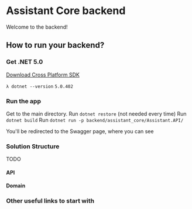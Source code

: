 # Assistant Core backend

Welcome to the backend!

## How to run your backend?

### Get .NET 5.0

[Download Cross Platform SDK](https://dotnet.microsoft.com/download)

`λ dotnet --version`
`5.0.402`

### Run the app

Get to the main directory.
Run `dotnet restore` (not needed every time)
Run `dotnet build`
Run `dotnet run -p backend/assistant_core/Assistant.API/`

You'll be redirected to the Swagger page, where you can see

### Solution Structure

TODO

#### API

#### Domain

### Other useful links to start with

[](https://cloud.google.com/dotnet/docs/reference/Google.Cloud.Firestore/latest)
[](https://pieterdlinde.medium.com/netcore-and-cloud-firestore-94628943eb3c)
